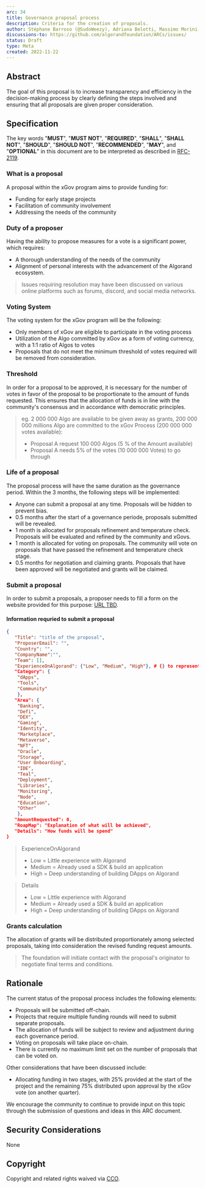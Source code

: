 ```yaml
---
arc: 34
title: Governance proposal process
description: Criteria for the creation of proposals.
author: Stéphane Barroso (@SudoWeezy), Adriana Belotti, Massimo Morini, Michel Treccani, John Woods, Shai Halevi
discussions-to: https://github.com/algorandfoundation/ARCs/issues/
status: Draft
type: Meta
created: 2022-11-22
---
```

 
## Abstract

The goal of this proposal is to increase transparency and efficiency in the decision-making process by clearly defining the steps involved and ensuring that all proposals are given proper consideration. 
 
## Specification
The key words "**MUST**", "**MUST NOT**", "**REQUIRED**", "**SHALL**", "**SHALL NOT**", "**SHOULD**", "**SHOULD NOT**", "**RECOMMENDED**", "**MAY**", and "**OPTIONAL**" in this document are to be interpreted as described in <a href="https://www.ietf.org/rfc/rfc2119.txt">RFC-2119</a>.
 

### What is a proposal
A proposal within the xGov program aims to provide funding for:
- Funding for early stage projects
- Facilitation of community involvement
- Addressing the needs of the community
 
### Duty of a proposer
Having the ability to propose measures for a vote is a significant power, which requires:
- A thorough understanding of the needs of the community
- Alignment of personal interests with the advancement of the Algorand ecosystem.
> Issues requiring resolution may have been discussed on various online platforms such as forums, discord, and social media networks.

### Voting System
The voting system for the xGov program will be the following:
- Only members of xGov are eligible to participate in the voting process
- Utilization of the Algo committed by xGov as a form of voting currency, with a 1:1 ratio of Algos to votes
- Proposals that do not meet the minimum threshold of votes required will be removed from consideration.

### Threshold 
In order for a proposal to be approved, it is necessary for the number of votes in favor of the proposal to be proportionate to the amount of funds requested. This ensures that the allocation of funds is in line with the community's consensus and in accordance with democratic principles.

> eg. 2 000 000 Algo are available to be given away as grants, 200 000 000 millions Algo are committed to the xGov Process (200 000 000 votes available):
> - Proposal A request 100 000 Algos (5 % of the Amount available)
> - Proposal A needs 5% of the votes (10 000 000 Votes) to go through

### Life of a proposal
The proposal process will have the same duration as the governance period. Within the 3 months, the following steps will be implemented:
- Anyone can submit a proposal at any time. Proposals will be hidden to prevent bias.
- 0.5 months after the start of a governance periode, proposals submitted will be revealed. 
- 1 month is allocated for proposals refinement and temperature check. Proposals will be evaluated and refined by the community and xGovs.
- 1 month is allocated for voting on proposals. The community will vote on proposals that have passed the refinement and temperature check stage.
- 0.5 months for negotiation and claiming grants. Proposals that have been approved will be negotiated and grants will be claimed.

### Submit a proposal
In order to submit a proposals, a proposer needs to fill a form on the website provided for this purpose: <a href="">URL TBD</a>.

#### Information requried to submit a proposal
``` json 
{
   "Title": "title of the proposal",
   "ProposerEmail": "",
   "Country": "",
   "CompanyName":"",
   "Team": [],
   "ExperienceOnAlgorand": {"Low", "Medium", "High"}, # {} to represents set of values
   "Category": {
    "dApps", 
    "Tools", 
    "Community"
    },
   "Area": {
    "Banking", 
    "Defi", 
    "DEX", 
    "Gaming", 
    "Identity", 
    "Marketplace", 
    "Metaverse", 
    "NFT", 
    "Oracle", 
    "Storage",
    "User Onboarding",
    "IDE",
    "Teal",
    "Deployment",
    "Libraries",
    "Monitoring",
    "Node",
    "Education",
    "Other"
    },
   "AmountRequested": 0,
   "RoapMap": "Explanation of what will be achieved",
   "Details": "How funds will be spend"
}
```
> ExperienceOnAlgorand 
> - Low = Little experience with Algorand
> - Medium = Already used a SDK & build an application
> - High = Deep understanding of building DApps on Algorand

> Details
> - Low = Little experience with Algorand
> - Medium = Already used a SDK & build an application
> - High = Deep understanding of building DApps on Algorand

### Grants calculation
The allocation of grants will be distributed proportionately among selected proposals, taking into consideration the revised funding request amounts.
> The foundation will initiate contact with the proposal's originator to negotiate final terms and conditions.

## Rationale

The current status of the proposal process includes the following elements:

- Proposals will be submitted off-chain.
- Projects that require multiple funding rounds will need to submit separate proposals.
- The allocation of funds will be subject to review and adjustment during each governance period.
- Voting on proposals will take place on-chain.
- There is currently no maximum limit set on the number of proposals that can be voted on.

Other considerations that have been discussed include:
- Allocating funding in two stages, with 25% provided at the start of the project and the remaining 75% distributed upon approval by the xGov vote (on another quarter).

We encourage the community to continue to provide input on this topic through the submission of questions and ideas in this ARC document.

## Security Considerations
None
 
## Copyright
Copyright and related rights waived via <a href="https://creativecommons.org/publicdomain/zero/1.0/">CCO</a>.
